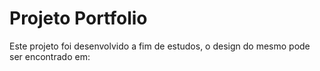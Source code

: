 # Projeto Portfolio
Este projeto foi desenvolvido a fim de estudos, o design do mesmo pode ser encontrado em: <a href="https://www.figma.com/file/umWOAq3Z2OmDvisJPHcT3C/Links---UI-Design-(Community)?node-id=0%3A1"> </a>
